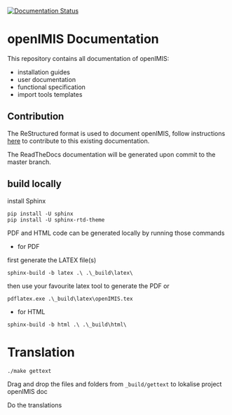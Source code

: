 [![Documentation Status](https://readthedocs.org/projects/openimis/badge/?version=latest)](https://openimis.readthedocs.io/en/latest/?badge=latest)

# openIMIS Documentation

This repository contains all documentation of openIMIS:

* installation guides
* user documentation
* functional specification
* import tools templates

## Contribution

The ReStructured format is used to document openIMIS, follow instructions
[here](http://www.sphinx-doc.org/en/master/usage/restructuredtext/basics.html)
to contribute to this existing documentation.

The ReadTheDocs documentation will be generated upon commit to the master branch.

## build locally

install Sphinx

```
pip install -U sphinx
pip install -U sphinx-rtd-theme
```

PDF and HTML code can be generated locally by running those commands

* for PDF

first generate the LATEX file(s)
```
sphinx-build -b latex .\ .\_build\latex\
```

then use your favourite latex tool to generate the PDF
or
```
pdflatex.exe .\_build\latex\openIMIS.tex
```

* for HTML

```
sphinx-build -b html .\ .\_build\html\
```

# Translation

```
./make gettext
```

Drag and drop the files and folders from `_build/gettext` to lokalise project openIMIS doc

Do the translations
